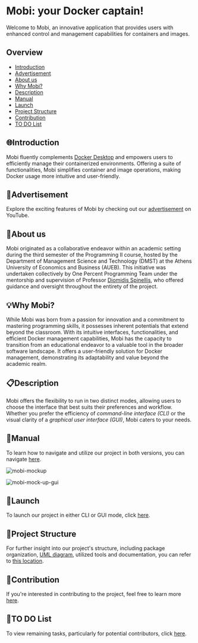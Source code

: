 # Mobi: your Docker captain!

Welcome to Mobi, an innovative application that provides users with enhanced control and management capabilities for containers and images.

## Overview 
- [Introduction](#introduction)
- [Advertisement](#advertisement)
- [About us](#about-us)
- [Why Mobi?](#why-mobi)
- [Description](#description)
- [Manual](#manual)
- [Launch](#launch)
- [Project Structure](#project-structure)
- [Contribution](#contribution)
- [TO DO List](#to-do-list)

    

## 🌐Introduction
Mobi fluently complements [Docker Desktop](https://www.docker.com/products/docker-desktop/) and empowers users to efficiently manage their containerized environments. Offering a suite of functionalities, Mobi simplifies container and image operations, making Docker usage more intuitive and user-friendly.

## 📢Advertisement
Explore the exciting features of Mobi by checking out our [advertisement](https://youtu.be/-OI_dHsb_To?si=HOEfthMy-dexYsC7) on YouTube.


## 📌About us
Mobi originated as a collaborative endeavor within an academic setting during the third semester of the Programming II course, hosted by the Department of Management Science and Technology (DMST) at the Athens University of Economics and Business (AUEB). This initiative was undertaken collectively by One Percent Programming Team under the mentorship and supervision of Professor [Diomidis Spinellis](https://github.com/dspinellis), who offered guidance and oversight throughout the entirety of the project.

## 💡Why Mobi?
While Mobi was born from a passion for innovation and a commitment to mastering programming skills, it possesses inherent potentials that extend beyond the classroom. With its intuitive interfaces, functionalities, and efficient Docker management capabilities, Mobi has the capacity to transition from an educational endeavor to a valuable tool in the broader software landscape.
It offers a user-friendly solution for Docker management, demonstrating its adaptability and value beyond the academic realm.


## 📋Description
Mobi offers the flexibility to run in two distinct modes, allowing users to choose the interface that best suits their preferences and workflow. Whether you prefer the efficiency of _command-line interface (CLI)_ or the visual clarity of a _graphical user interface (GUI)_, Mobi caters to your needs.

## 📘Manual
To learn how to navigate and utilize our project in both versions, you can navigate [here](docs/manual.md).

![mobi-mockup](https://github.com/OnePercent-ProgrammingTeam/Mobi/assets/147170967/8b3fa7f1-e72f-4f03-aa5e-cd9a25a5b521)


![mobi-mock-up-gui](https://github.com/OnePercent-ProgrammingTeam/Mobi/assets/147170967/084ae74c-e5ca-4918-8d2d-bbbe4e4472ee)

## 🚀Launch
To launch our project in either CLI or GUI mode, click [here](docs/launch.md).

## 🔗Project Structure
For further insight into our project's structure, including package organization, [UML diagram](docs/UML.png), utilized tools and documentation, you can refer to [this location](docs/project_structure.md).

## 🤝Contribution
If you're interested in contributing to the project, feel free to learn more [here](docs/contribution.md).


## 🚩TO DO List
To view remaining tasks, particularly for potential contributors, click [here](docs/todo_list.md).

